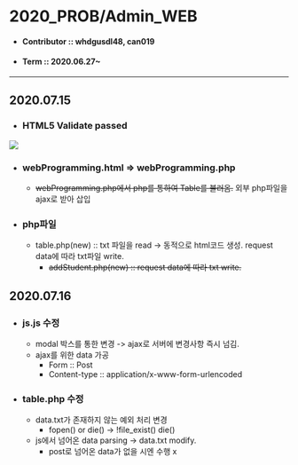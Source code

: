 # 2020_PROB/Admin_WEB

* #### Contributor :: whdgusdl48, can019
* #### Term :: 2020.06.27~
<hr/>

## **2020.07.15**
* ###  **HTML5 Validate passed**
<img src = "https://user-images.githubusercontent.com/26926966/87548043-ec73a100-c6e6-11ea-9ada-1a8acc19ead3.png" >
  
* ###  **webProgramming.html => webProgramming.php**
  + ~~webProgramming.php에서 php를 통하여 Table를 불러옴.~~ 외부 php파일을 ajax로 받아 삽입  
* ###  **php파일**
  + table.php(new) :: txt 파일을 read -> 동적으로 html코드 생성. request data에 따라 txt파일 write.<br>   
    - ~~addStudent.php(new) :: request data에 따라 txt write.~~
## **2020.07.16**
* ### **js.js 수정**
  + modal 박스를 통한 변경 -> ajax로 서버에 변경사항 즉시 넘김.
  + ajax를 위한 data 가공
    - Form :: Post<br/>
    - Content-type :: application/x-www-form-urlencoded
* ### **table.php 수정**
  + data.txt가 존재하지 않는 예외 처리 변경
    - fopen() or die() ->  !file_exist() die()
  + js에서 넘어온 data parsing -> data.txt modify.
    - post로 넘어온 data가 없을 시엔 수행 x
